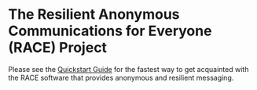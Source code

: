 # The Resilient Anonymous Communications for Everyone (RACE) Project

Please see the [Quickstart Guide](https://github.com/tst-race/race-quickstart/blob/main/README.md) for the fastest way to get acquainted with the RACE software that provides anonymous and resilient messaging.
